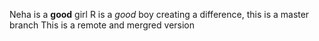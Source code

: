 Neha is a **good** girl
R is a *good* boy
creating a difference, this is a master branch
This is a remote and mergred version
